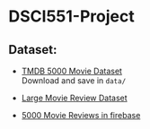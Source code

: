 # DSCI551-Project

## Dataset:
- [TMDB 5000 Movie Dataset](https://www.kaggle.com/tmdb/tmdb-movie-metadata?select=tmdb_5000_credits.csv)  
Download and save in `data/`

- [Large Movie Review Dataset](https://ai.stanford.edu/~amaas/data/sentiment/)  

- [5000 Movie Reviews in firebase](https://project-movie-reviews.firebaseio.com/)
